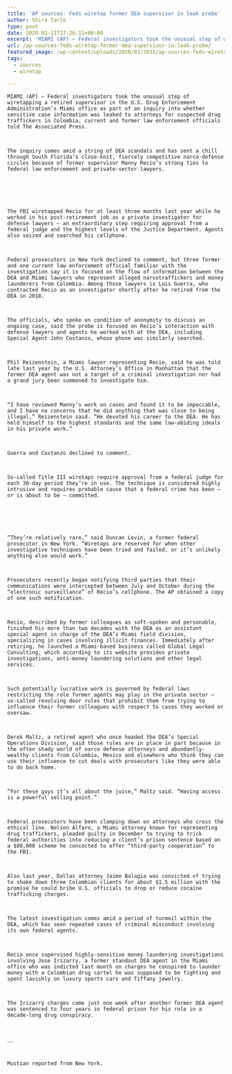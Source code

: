 ```yaml
---
title: 'AP sources: Feds wiretap former DEA supervisor in leak probe'
author: Shira Tarlo
type: post
date: 2020-03-11T17:26:11+00:00
excerpt: 'MIAMI (AP) — Federal investigators took the unusual step of wiretapping a retired supervisor in the U.S. Drug Enforcement Administration’s Miami office as part of an inquiry into whether sensitive case information was leaked to attorneys for suspected drug traffickers in Colombia, current and former law enforcement officials told The Associated Press. The inquiry comes&hellip;'
url: /ap-sources-feds-wiretap-former-dea-supervisor-in-leak-probe/
featured_image: /wp-content/uploads/2020/03/3631/ap-sources-feds-wiretap-former-dea-supervisor-in-leak-probe.jpg
tags:
  - sources
  - wiretap

---
```

  
    MIAMI (AP) — Federal investigators took the unusual step of wiretapping a retired supervisor in the U.S. Drug Enforcement Administration’s Miami office as part of an inquiry into whether sensitive case information was leaked to attorneys for suspected drug traffickers in Colombia, current and former law enforcement officials told The Associated Press.
  
  
  
    The inquiry comes amid a string of DEA scandals and has sent a chill through South Florida’s close-knit, fiercely competitive narco-defense circles because of former supervisor Manny Recio’s strong ties to federal law enforcement and private-sector lawyers.
  
  
  
  
  
  
    The FBI wiretapped Recio for at least three months last year while he worked in his post-retirement job as a private investigator for defense lawyers — an extraordinary step requiring approval from a federal judge and the highest levels of the Justice Department. Agents also seized and searched his cellphone.
  
  
  
    Federal prosecutors in New York declined to comment, but three former and one current law enforcement official familiar with the investigation say it is focused on the flow of information between the DEA and Miami lawyers who represent alleged narcotraffickers and money launderers from Colombia. Among those lawyers is Luis Guerra, who contracted Recio as an investigator shortly after he retired from the DEA in 2018.
  
  
  
    The officials, who spoke on condition of anonymity to discuss an ongoing case, said the probe is focused on Recio’s interaction with defense lawyers and agents he worked with at the DEA, including Special Agent John Costanzo, whose phone was similarly searched.
  
  
  
    Phil Reizenstein, a Miami lawyer representing Recio, said he was told late last year by the U.S. Attorney’s Office in Manhattan that the former DEA agent was not a target of a criminal investigation nor had a grand jury been summoned to investigate him.
  
  
  
    “I have reviewed Manny’s work on cases and found it to be impeccable, and I have no concerns that he did anything that was close to being illegal,” Reizenstein said. “He devoted his career to the DEA. He has held himself to the highest standards and the same law-abiding ideals in his private work.”
  
  
  
    Guerra and Costanzo declined to comment.
  
  
  
    So-called Title III wiretaps require approval from a federal judge for each 30-day period they’re in use. The technique is considered highly intrusive and requires probable cause that a federal crime has been — or is about to be — committed.
  
  
  
  
  
  
    “They’re relatively rare,” said Duncan Levin, a former federal prosecutor in New York. “Wiretaps are reserved for when other investigative techniques have been tried and failed, or it’s unlikely anything else would work.”
  
  
  
    Prosecutors recently began notifying third parties that their communications were intercepted between July and October during the “electronic surveillance” of Recio’s cellphone. The AP obtained a copy of one such notification.
  
  
  
    Recio, described by former colleagues as soft-spoken and personable, finished his more than two decades with the DEA as an assistant special agent in charge of the DEA’s Miami field division, specializing in cases involving illicit finances. Immediately after retiring, he launched a Miami-based business called Global Legal Consulting, which according to its website provides private investigations, anti-money laundering solutions and other legal services.
  
  
  
    Such potentially lucrative work is governed by federal laws restricting the role former agents may play in the private sector — so-called revolving door rules that prohibit them from trying to influence their former colleagues with respect to cases they worked or oversaw.
  
  
  
    Derek Maltz, a retired agent who once headed the DEA’s Special Operations Division, said those rules are in place in part because in the often shady world of narco defense attorneys and abundantly-wealthy clients from Colombia, Mexico and elsewhere who think they can use their influence to cut deals with prosecutors like they were able to do back home.
  
  
  
    “For these guys it’s all about the juice,” Maltz said. “Having access is a powerful selling point.”
  
  
  
    Federal prosecutors have been clamping down on attorneys who cross the ethical line. Nelson Alfaro, a Miami attorney known for representing drug traffickers, pleaded guilty in December to trying to trick federal authorities into reducing a client’s prison sentence based on a $80,000 scheme he concocted to offer “third-party cooperation” to the FBI.
  
  
  
    Also last year, Dallas attorney Jaime Balagia was convicted of trying to shake down three Colombian clients for about $1.5 million with the promise he could bribe U.S. officials to drop or reduce cocaine trafficking charges.
  
  
  
    The latest investigation comes amid a period of turmoil within the DEA, which has seen repeated cases of criminal misconduct involving its own federal agents.
  
  
  
    Recio once supervised highly-sensitive money laundering investigations involving Jose Irizarry, a former standout DEA agent in the Miami office who was indicted last month on charges he conspired to launder money with a Colombian drug cartel he was supposed to be fighting and spent lavishly on luxury sports cars and Tiffany jewelry.
  
  
  
    The Irizarry charges came just one week after another former DEA agent was sentenced to four years in federal prison for his role in a decade-long drug conspiracy.
  
  
  
    __
  
  
  
    Mustian reported from New York.
  
